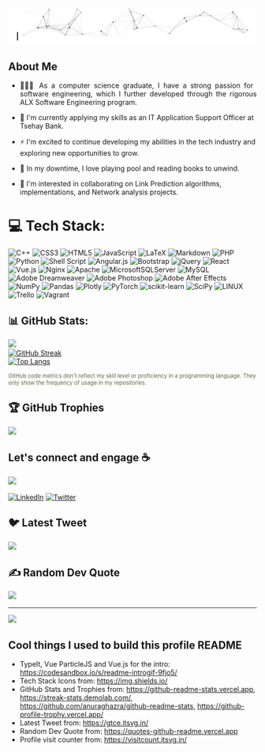 <img src="intro.gif"/>

## About Me
- <div style="text-align: justify">👨🏽‍💻 As a computer science graduate, I have a strong passion for software engineering, which I further developed through the rigorous ALX Software Engineering program. 
- 🏦 I'm currently applying my skills as an IT Application Support Officer at Tsehay Bank. 
- ⚡ I'm excited to continue developing my abilities in the tech industry and exploring new opportunities to grow. 
- 🎱 In my downtime, I love playing pool and reading books to unwind. </div>

- 👯 I'm interested in collaborating on Link Prediction algorithms, implementations, and Network analysis projects.

# 💻 Tech Stack:
![C++](https://img.shields.io/badge/c++-%2300599C.svg?style=plastic&logo=c%2B%2B&logoColor=white) ![CSS3](https://img.shields.io/badge/css3-%231572B6.svg?style=plastic&logo=css3&logoColor=white) ![HTML5](https://img.shields.io/badge/html5-%23E34F26.svg?style=plastic&logo=html5&logoColor=white) ![JavaScript](https://img.shields.io/badge/javascript-%23323330.svg?style=plastic&logo=javascript&logoColor=%23F7DF1E) ![LaTeX](https://img.shields.io/badge/latex-%23008080.svg?style=plastic&logo=latex&logoColor=white) ![Markdown](https://img.shields.io/badge/markdown-%23000000.svg?style=plastic&logo=markdown&logoColor=white) ![PHP](https://img.shields.io/badge/php-%23777BB4.svg?style=plastic&logo=php&logoColor=white) ![Python](https://img.shields.io/badge/python-3670A0?style=plastic&logo=python&logoColor=ffdd54) ![Shell Script](https://img.shields.io/badge/shell_script-%23121011.svg?style=plastic&logo=gnu-bash&logoColor=white) ![Angular.js](https://img.shields.io/badge/angular.js-%23E23237.svg?style=plastic&logo=angularjs&logoColor=white) ![Bootstrap](https://img.shields.io/badge/bootstrap-%23563D7C.svg?style=plastic&logo=bootstrap&logoColor=white) ![jQuery](https://img.shields.io/badge/jquery-%230769AD.svg?style=plastic&logo=jquery&logoColor=white) ![React](https://img.shields.io/badge/react-%2320232a.svg?style=plastic&logo=react&logoColor=%2361DAFB) ![Vue.js](https://img.shields.io/badge/vuejs-%2335495e.svg?style=plastic&logo=vuedotjs&logoColor=%234FC08D) ![Nginx](https://img.shields.io/badge/nginx-%23009639.svg?style=plastic&logo=nginx&logoColor=white) ![Apache](https://img.shields.io/badge/apache-%23D42029.svg?style=plastic&logo=apache&logoColor=white) ![MicrosoftSQLServer](https://img.shields.io/badge/Microsoft%20SQL%20Sever-CC2927?style=plastic&logo=microsoft%20sql%20server&logoColor=white) ![MySQL](https://img.shields.io/badge/mysql-%2300f.svg?style=plastic&logo=mysql&logoColor=white) ![Adobe Dreamweaver](https://img.shields.io/badge/Adobe%20Dreamweaver-FF61F6.svg?style=plastic&logo=Adobe%20Dreamweaver&logoColor=white) ![Adobe Photoshop](https://img.shields.io/badge/adobephotoshop-%2331A8FF.svg?style=plastic&logo=adobephotoshop&logoColor=white) ![Adobe After Effects](https://img.shields.io/badge/Adobe%20After%20Effects-9999FF.svg?style=plastic&logo=Adobe%20After%20Effects&logoColor=white) ![NumPy](https://img.shields.io/badge/numpy-%23013243.svg?style=plastic&logo=numpy&logoColor=white) ![Pandas](https://img.shields.io/badge/pandas-%23150458.svg?style=plastic&logo=pandas&logoColor=white) ![Plotly](https://img.shields.io/badge/Plotly-%233F4F75.svg?style=plastic&logo=plotly&logoColor=white) ![PyTorch](https://img.shields.io/badge/PyTorch-%23EE4C2C.svg?style=plastic&logo=PyTorch&logoColor=white) ![scikit-learn](https://img.shields.io/badge/scikit--learn-%23F7931E.svg?style=plastic&logo=scikit-learn&logoColor=white) ![SciPy](https://img.shields.io/badge/SciPy-%230C55A5.svg?style=plastic&logo=scipy&logoColor=%white) ![LINUX](https://img.shields.io/badge/Linux-FCC624?style=plastic&logo=linux&logoColor=black) ![Trello](https://img.shields.io/badge/Trello-%23026AA7.svg?style=plastic&logo=Trello&logoColor=white) ![Vagrant](https://img.shields.io/badge/vagrant-%231563FF.svg?style=plastic&logo=vagrant&logoColor=white)

## 📊 GitHub Stats:
![](https://github-readme-stats.vercel.app/api?username=dave-dawa&theme=light&hide_border=false&include_all_commits=true&count_private=true)<br/>
[![GitHub Streak](https://streak-stats.demolab.com/?user=dave-dawa)](https://git.io/streak-stats)<br>
[![Top Langs](https://github-readme-stats.vercel.app/api/top-langs/?username=dave-dawa&theme=light&hide_border=false&include_all_commits=true&count_private=true&layout=compact)](https://github.com/anuraghazra/github-readme-stats)

<div class="disclaimer" style="font-size: 0.8em; color: #664;">
  <p><span>GitHub code metrics don't reflect my skill level or proficiency in a programming language. They only show the frequency of usage in my repositories.</span></p>
</div>

## 🏆 GitHub Trophies
![](https://github-profile-trophy.vercel.app/?username=dave-dawa&theme=flat&no-frame=false&no-bg=false&margin-w=4)

## Let's connect and engage ☕

<div id="header" align="left">
  <img src="https://media.giphy.com/media/WySK0nQiJKLy25HLhp/giphy.gif" width="200"/>
  
  [![LinkedIn](https://img.shields.io/badge/LinkedIn-%230077B5.svg?logo=linkedin&logoColor=white)](https://linkedin.com/in/dawit-aklilu)
  [![Twitter](https://img.shields.io/badge/Twitter-%231DA1F2.svg?logo=Twitter&logoColor=white)](https://twitter.com/DawitDejene)	  
</div>

## 🐦 Latest Tweet
[![](https://gtce.itsvg.in/api?username=DawitDejene&theme=default)](https://github.com/VishwaGauravIn/github-twitter-card-embed)

## ✍️ Random Dev Quote
![](https://quotes-github-readme.vercel.app/api?type=horizontal&theme=light)

---
[![](https://visitcount.itsvg.in/api?id=dave-dawa&icon=0&color=0)](https://visitcount.itsvg.in)

## Cool things I used to build this profile README

- TypeIt, Vue ParticleJS and Vue.js for the intro: https://codesandbox.io/s/readme-introgif-9fjo5/
- Tech Stack Icons from: https://img.shields.io/
- GitHub Stats and Trophies from: https://github-readme-stats.vercel.app, https://streak-stats.demolab.com/, https://github.com/anuraghazra/github-readme-stats, https://github-profile-trophy.vercel.app/
- Latest Tweet from: https://gtce.itsvg.in/
- Random Dev Quote from: https://quotes-github-readme.vercel.app
- Profile visit counter from: https://visitcount.itsvg.in/
